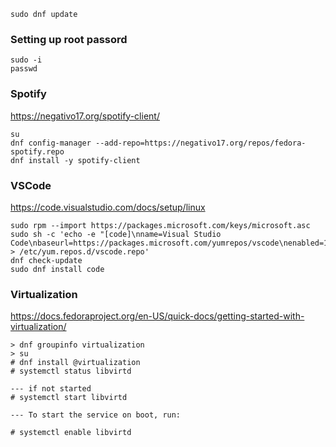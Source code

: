 ```
sudo dnf update
```
### Setting up root passord
```
sudo -i
passwd
```
### Spotify
https://negativo17.org/spotify-client/
```
su
dnf config-manager --add-repo=https://negativo17.org/repos/fedora-spotify.repo
dnf install -y spotify-client
```
### VSCode

https://code.visualstudio.com/docs/setup/linux
```
sudo rpm --import https://packages.microsoft.com/keys/microsoft.asc
sudo sh -c 'echo -e "[code]\nname=Visual Studio Code\nbaseurl=https://packages.microsoft.com/yumrepos/vscode\nenabled=1\ngpgcheck=1\ngpgkey=https://packages.microsoft.com/keys/microsoft.asc" > /etc/yum.repos.d/vscode.repo'
dnf check-update
sudo dnf install code
```

### Virtualization
https://docs.fedoraproject.org/en-US/quick-docs/getting-started-with-virtualization/

```
> dnf groupinfo virtualization
> su
# dnf install @virtualization
# systemctl status libvirtd

--- if not started
# systemctl start libvirtd

--- To start the service on boot, run:

# systemctl enable libvirtd
```
